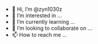 - 👋 Hi, I’m @zyn1030z
- 👀 I’m interested in ...
- 🌱 I’m currently learning ...
- 💞️ I’m looking to collaborate on ...
- 📫 How to reach me ...

<!---
zyn1030z/zyn1030z is a ✨ special ✨ repository because its `README.md` (this file) appears on your GitHub profile.
You can click the Preview link to take a look at your changes.
--->
